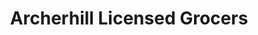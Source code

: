 ---
title: "Archerhill Licensed Grocers"
url: /glasgow/archerhill-licensed-grocers/
shop: convenience
---